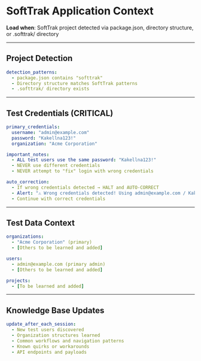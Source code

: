 # SoftTrak Application Context

**Load when**: SoftTrak project detected via package.json, directory structure, or .softtrak/ directory

---

## Project Detection

```yaml
detection_patterns:
  - package.json contains "softtrak"
  - Directory structure matches SoftTrak patterns
  - .softtrak/ directory exists
```

---

## Test Credentials (CRITICAL)

```yaml
primary_credentials:
  username: "admin@example.com"
  password: "Kakellna123!"
  organization: "Acme Corporation"

important_notes:
  - ALL test users use the same password: "Kakellna123!"
  - NEVER use different credentials
  - NEVER attempt to "fix" login with wrong credentials

auto_correction:
  - If wrong credentials detected → HALT and AUTO-CORRECT
  - Alert: "⚠️ Wrong credentials detected! Using admin@example.com / Kakellna123!"
  - Continue with correct credentials
```

---

## Test Data Context

```yaml
organizations:
  - "Acme Corporation" (primary)
  - [Others to be learned and added]

users:
  - admin@example.com (primary admin)
  - [Others to be learned and added]

projects:
  - [To be learned and added]
```

---

## Knowledge Base Updates

```yaml
update_after_each_session:
  - New test users discovered
  - Organization structures learned
  - Common workflows and navigation patterns
  - Known quirks or workarounds
  - API endpoints and payloads
```
